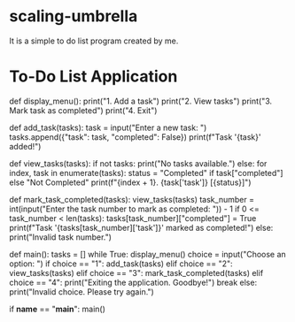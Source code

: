 # scaling-umbrella
It is a simple to do list program created by me. 

# To-Do List Application

def display_menu():
    print("1. Add a task")
    print("2. View tasks")
    print("3. Mark task as completed")
    print("4. Exit")

def add_task(tasks):
    task = input("Enter a new task: ")
    tasks.append({"task": task, "completed": False})
    print(f"Task '{task}' added!")

def view_tasks(tasks):
    if not tasks:
        print("No tasks available.")
    else:
        for index, task in enumerate(tasks):
            status = "Completed" if task["completed"] else "Not Completed"
            print(f"{index + 1}. {task['task']} [{status}]")

def mark_task_completed(tasks):
    view_tasks(tasks)
    task_number = int(input("Enter the task number to mark as completed: ")) - 1
    if 0 <= task_number < len(tasks):
        tasks[task_number]["completed"] = True
        print(f"Task '{tasks[task_number]['task']}' marked as completed!")
    else:
        print("Invalid task number.")

def main():
    tasks = []
    while True:
        display_menu()
        choice = input("Choose an option: ")
        if choice == "1":
            add_task(tasks)
        elif choice == "2":
            view_tasks(tasks)
        elif choice == "3":
            mark_task_completed(tasks)
        elif choice == "4":
            print("Exiting the application. Goodbye!")
            break
        else:
            print("Invalid choice. Please try again.")

if __name__ == "__main__":
    main()
